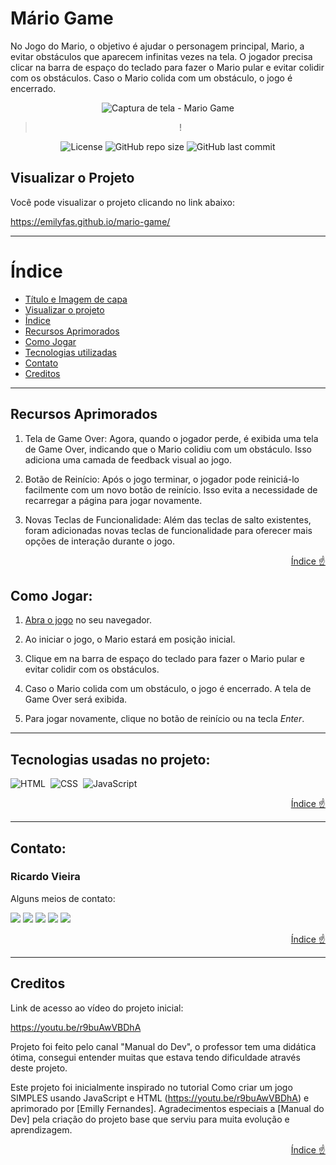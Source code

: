 # Mário Game
No Jogo do Mario, o objetivo é ajudar o personagem principal, Mario, a evitar obstáculos que aparecem infinitas vezes na tela. O jogador precisa clicar na barra de espaço do teclado para fazer o Mario pular e evitar colidir com os obstáculos. Caso o Mario colida com um obstáculo, o jogo é encerrado.

<div align="center">

![Captura de tela - Mario Game](https://github.com/emilyfas/mario-game/assets/115494759/a81e783b-432e-485d-957e-449c9c0fd564)

>! 
</div>
<div align=center>

![License](https://img.shields.io/github/license/emilyfas/mario-game?style=flat-square)
![GitHub repo size](https://img.shields.io/github/repo-size/emilyfas/mario-game?style=flat-square)
![GitHub last commit](https://img.shields.io/github/last-commit/emilyfas/mario-game?style=flat-square)
</div>

## Visualizar o Projeto
Você pode visualizar o projeto clicando no link abaixo:

https://emilyfas.github.io/mario-game/

---
# Índice 
* [Título e Imagem de capa](#mário-game)
* [Visualizar o projeto](#visualizar-o-projeto)
* [Índice](#índice)
* [Recursos Aprimorados](#recursos-aprimorados)
* [Como Jogar](#como-jogar)
* [Tecnologias utilizadas](#tecnologias-utilizadas)
* [Contato](#contato)
* [Creditos](#creditos)



---
## Recursos Aprimorados

1. Tela de Game Over: Agora, quando o jogador perde, é exibida uma tela de Game Over, indicando que o Mario colidiu com um obstáculo. Isso adiciona uma camada de feedback visual ao jogo.

2. Botão de Reinício: Após o jogo terminar, o jogador pode reiniciá-lo facilmente com um novo botão de reinício. Isso evita a necessidade de recarregar a página para jogar novamente.

3. Novas Teclas de Funcionalidade: Além das teclas de salto existentes, foram adicionadas novas teclas de funcionalidade para oferecer mais opções de interação durante o jogo.


<div align="right">

  [Índice :point_up:](#índice)
</div>

## Como Jogar:

1. [Abra o jogo](https://emilyfas.github.io/mario-game/) no seu navegador.  

2. Ao iniciar o jogo, o Mario estará em posição inicial.

3. Clique em na barra de espaço do teclado para fazer o Mario pular e evitar colidir com os obstáculos.

4. Caso o Mario colida com um obstáculo, o jogo é encerrado. A tela de Game Over será exibida.

5. Para jogar novamente, clique no botão de reinício ou na tecla <i>Enter</i>.

---
<div id="tecnologias-utilizadas">

## Tecnologias usadas no projeto:
![HTML](https://img.shields.io/badge/HTML5-E34F26?style=for-the-badge&logo=html5&logoColor=white)&nbsp;
![CSS](https://img.shields.io/badge/CSS-239120?&style=for-the-badge&logo=css3&logoColor=white)&nbsp;
![JavaScript](https://img.shields.io/badge/JavaScript-F7DF1E?style=for-the-badge&logo=javascript&logoColor=black)&nbsp;
  
</div>
<div align="right">

  [Índice :point_up:](#índice)
</div>

---
<div id="contato">

## Contato:
### Ricardo Vieira
Alguns meios de contato:
<div>
<a href="https://wa.me/5531989018696?text=Me+mande+um+Oi+%3A%29" target="_blank"><img src="https://img.shields.io/badge/WhatsApp-25D366?style=for-the-badge&logo=whatsapp&logoColor=white" target="_blank"></a>
<a href="https://instagram.com/emillygarai" target="_blank"><img src="https://img.shields.io/badge/-Instagram-%23E4405F?style=for-the-badge&logo=instagram&logoColor=white" target="_blank"></a>
<a href="https://twitter.com/emilly_fernads" target="_blank"><img src="https://img.shields.io/badge/Twitter-1DA1F2?style=for-the-badge&logo=twitter&logoColor=white" target="_blank"></a>
<a href = "mailto:emilly.fernandesads@gmail.com"><img src="https://img.shields.io/badge/Gmail-D14836?style=for-the-badge&logo=gmail&logoColor=white" target="_blank"></a>
<a href="https://www.linkedin.com/in/emilly-fernandes" target="_blank"><img src="https://img.shields.io/badge/-LinkedIn-%230077B5?style=for-the-badge&logo=linkedin&logoColor=white" target="_blank"></a>   
</div>
</div>

<div align="right">

  [Índice :point_up:](#índice)
</div>

---
<div id="creditos">

## Creditos

Link de acesso ao vídeo do projeto inicial:

https://youtu.be/r9buAwVBDhA

Projeto foi feito pelo canal "Manual do Dev", o professor tem uma didática ótima, consegui entender muitas que estava tendo dificuldade através deste projeto.

Este projeto foi inicialmente inspirado no tutorial Como criar um jogo SIMPLES usando JavaScript e HTML (https://youtu.be/r9buAwVBDhA) e aprimorado por [Emilly Fernandes]. Agradecimentos especiais a [Manual do Dev] pela criação do projeto base que serviu para muita evolução e aprendizagem.

<div align="right">

  [Índice :point_up:](#índice)

</div>
</div>
